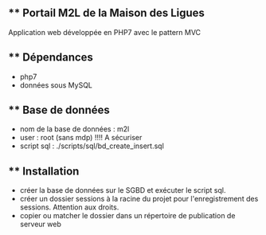 ** Portail M2L de la Maison des Ligues
-
Application web développée en PHP7 avec le pattern MVC


** Dépendances 
-

- php7
- données sous MySQL

** Base de données
-

- nom de la base de données : m2l
- user : root (sans mdp) !!!! A sécuriser
- script sql : ./scripts/sql/bd_create_insert.sql

** Installation
- 

- créer la base de données sur le SGBD et exécuter le script sql.
- créer un dossier sessions à la racine du projet pour l'enregistrement des sessions. Attention aux droits.
- copier ou matcher le dossier dans un répertoire de publication de serveur web

